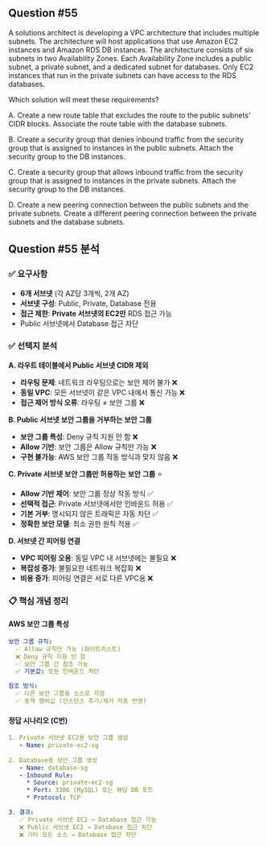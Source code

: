 ## Question #55
A solutions architect is developing a VPC architecture that includes multiple subnets. 
The architecture will host applications that use Amazon EC2 instances and Amazon RDS DB instances. 
The architecture consists of six subnets in two Availability Zones. 
Each Availability Zone includes a public subnet, a private subnet, and a dedicated subnet for databases. 
Only EC2 instances that run in the private subnets can have access to the RDS databases.

Which solution will meet these requirements?

A. Create a new route table that excludes the route to the public subnets' CIDR blocks. Associate the route table with the database subnets.

B. Create a security group that denies inbound traffic from the security group that is assigned to instances in the public subnets. Attach the security group to the DB instances.

C. Create a security group that allows inbound traffic from the security group that is assigned to instances in the private subnets. Attach the security group to the DB instances.

D. Create a new peering connection between the public subnets and the private subnets. Create a different peering connection between the private subnets and the database subnets.

## Question #55 분석

### ✅ 요구사항
- **6개 서브넷** (각 AZ당 3개씩, 2개 AZ)
- **서브넷 구성**: Public, Private, Database 전용
- **접근 제한**: **Private 서브넷의 EC2만** RDS 접근 가능
- Public 서브넷에서 Database 접근 차단

### ✅ 선택지 분석

**A. 라우트 테이블에서 Public 서브넷 CIDR 제외**
- **라우팅 문제**: 네트워크 라우팅으로는 보안 제어 불가 ❌
- **동일 VPC**: 모든 서브넷이 같은 VPC 내에서 통신 가능 ❌
- **접근 제어 방식 오류**: 라우팅 ≠ 보안 그룹 ❌

**B. Public 서브넷 보안 그룹을 거부하는 보안 그룹**
- **보안 그룹 특성**: Deny 규칙 지원 안 함 ❌
- **Allow 기반**: 보안 그룹은 Allow 규칙만 가능 ❌
- **구현 불가능**: AWS 보안 그룹 작동 방식과 맞지 않음 ❌

**C. Private 서브넷 보안 그룹만 허용하는 보안 그룹** ⭐
- **Allow 기반 제어**: 보안 그룹 정상 작동 방식 ✅
- **선택적 접근**: Private 서브넷에서만 인바운드 허용 ✅
- **기본 거부**: 명시되지 않은 트래픽은 자동 차단 ✅
- **정확한 보안 모델**: 최소 권한 원칙 적용 ✅

**D. 서브넷 간 피어링 연결**
- **VPC 피어링 오용**: 동일 VPC 내 서브넷에는 불필요 ❌
- **복잡성 증가**: 불필요한 네트워크 복잡화 ❌
- **비용 증가**: 피어링 연결은 서로 다른 VPC용 ❌

### 📋 핵심 개념 정리

#### **AWS 보안 그룹 특성**
```yaml
보안 그룹 규칙:
  ✅ Allow 규칙만 가능 (화이트리스트)
  ❌ Deny 규칙 지원 안 함
  ✅ 보안 그룹 간 참조 가능
  ✅ 기본값: 모든 인바운드 차단

참조 방식:
  ✅ 다른 보안 그룹을 소스로 지정
  ✅ 동적 멤버십 (인스턴스 추가/제거 자동 반영)
```

#### **정답 시나리오 (C번)**
```yaml
1. Private 서브넷 EC2용 보안 그룹 생성
   - Name: private-ec2-sg
   
2. Database용 보안 그룹 생성
   - Name: database-sg
   - Inbound Rule: 
     * Source: private-ec2-sg
     * Port: 3306 (MySQL) 또는 해당 DB 포트
     * Protocol: TCP

3. 결과:
   ✅ Private 서브넷 EC2 → Database 접근 가능
   ❌ Public 서브넷 EC2 → Database 접근 차단
   ❌ 기타 모든 소스 → Database 접근 차단
```
